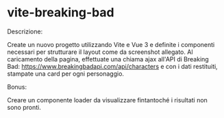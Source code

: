# vite-breaking-bad

Descrizione:

Create un nuovo progetto utilizzando Vite e Vue 3 e definite i componenti necessari per strutturare il layout come da screenshot allegato.
Al caricamento della pagina, effettuate una chiama ajax all'API di Breaking Bad:
https://www.breakingbadapi.com/api/characters
e con i dati restituiti, stampate una card per ogni personaggio.

Bonus:

Creare un componente loader da visualizzare fintantoché i risultati non sono pronti.
